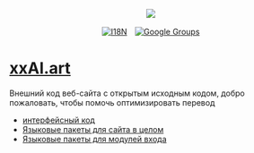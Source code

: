 <p align="center"><a href="https://wac.tax"><img src="https://cdn.jsdelivr.net/gh/wactax/img/logo.svg"/></a></p><p align="center"><a href="https://github.com/wactax/wac.tax/blob/main/doc/README.md#readme"><img alt="I18N" src="https://cdn.jsdelivr.net/gh/wactax/img/t.svg"/></a>　<a href="https://groups.google.com/u/2/g/wactax"><img alt="Google Groups" src="https://cdn.jsdelivr.net/gh/wactax/img/g-groups.svg"/></a></p>

# [xxAI.art](https://xxAI.art)

Внешний код веб-сайта с открытым исходным кодом, добро пожаловать, чтобы помочь оптимизировать перевод

* [интерфейсный код](https://github.com/xxai-art/web)
* [Языковые пакеты для сайта в целом](https://github.com/xxai-art/web/tree/main/i18n)
* [Языковые пакеты для модулей входа](https://github.com/wacpkg/user/tree/main/ui.i18n)
